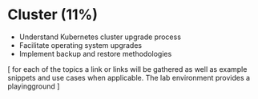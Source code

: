 # Cluster (11%)
- Understand Kubernetes cluster upgrade process
- Facilitate operating system upgrades
- Implement backup and restore methodologies


[
for each of the topics a link or links will be gathered as well as example snippets and use cases when applicable.
The lab environment provides a playingground
]